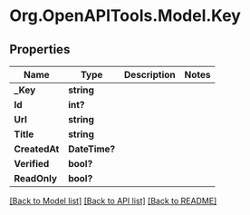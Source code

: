 # Org.OpenAPITools.Model.Key

## Properties

Name | Type | Description | Notes
------------ | ------------- | ------------- | -------------
**_Key** | **string** |  | 
**Id** | **int?** |  | 
**Url** | **string** |  | 
**Title** | **string** |  | 
**CreatedAt** | **DateTime?** |  | 
**Verified** | **bool?** |  | 
**ReadOnly** | **bool?** |  | 

[[Back to Model list]](../README.md#documentation-for-models) [[Back to API list]](../README.md#documentation-for-api-endpoints) [[Back to README]](../README.md)

